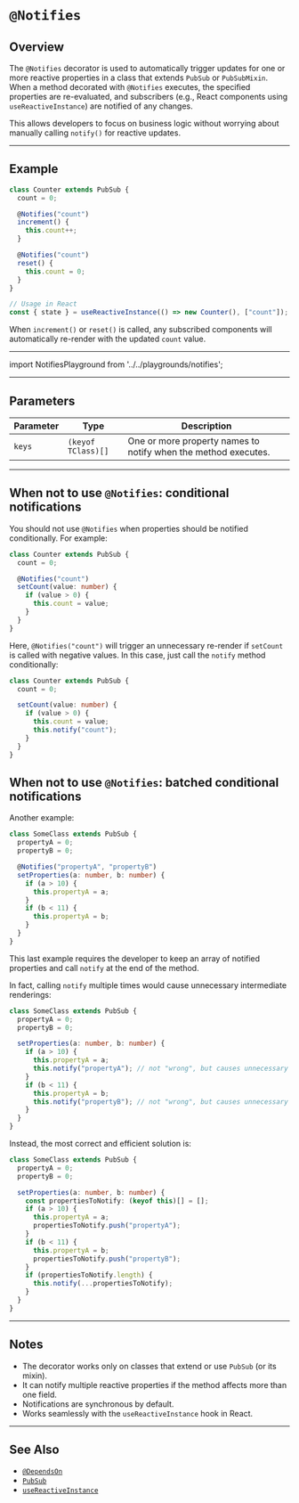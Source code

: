 # `@Notifies`

## Overview

The `@Notifies` decorator is used to automatically trigger updates for one or more reactive properties in a class that extends `PubSub` or `PubSubMixin`.  
When a method decorated with `@Notifies` executes, the specified properties are re-evaluated, and subscribers (e.g., React components using `useReactiveInstance`) are notified of any changes.

This allows developers to focus on business logic without worrying about manually calling `notify()` for reactive updates.

---

## Example

```ts
class Counter extends PubSub {
  count = 0;

  @Notifies("count")
  increment() {
    this.count++;
  }

  @Notifies("count")
  reset() {
    this.count = 0;
  }
}

// Usage in React
const { state } = useReactiveInstance(() => new Counter(), ["count"]);
```

When `increment()` or `reset()` is called, any subscribed components will automatically re-render with the updated `count` value.

---

import NotifiesPlayground from '../../playgrounds/notifies';

<NotifiesPlayground />

---

## Parameters

| Parameter | Type | Description |
|------------|------|-------------|
| `keys` | `(keyof TClass)[]` | One or more property names to notify when the method executes. |

---

## When not to use `@Notifies`: conditional notifications

You should not use `@Notifies` when properties should be notified conditionally. For example:
```ts
class Counter extends PubSub {
  count = 0;

  @Notifies("count")
  setCount(value: number) {
    if (value > 0) {
      this.count = value;
    }
  }
}
```
Here, `@Notifies("count")` will trigger an unnecessary re-render if `setCount` is called with negative values. In this case, just call the `notify` method conditionally:
```ts
class Counter extends PubSub {
  count = 0;

  setCount(value: number) {
    if (value > 0) {
      this.count = value;
      this.notify("count");
    }
  }
}
```

## When not to use `@Notifies`: batched conditional notifications

Another example:
```ts
class SomeClass extends PubSub {
  propertyA = 0;
  propertyB = 0;

  @Notifies("propertyA", "propertyB")
  setProperties(a: number, b: number) {
    if (a > 10) {
      this.propertyA = a;
    }
    if (b < 11) {
      this.propertyA = b;
    }
  }
}
```
This last example requires the developer to keep an array of notified properties and call `notify` at the end of the method.

In fact, calling `notify` multiple times would cause unnecessary intermediate renderings:
```ts
class SomeClass extends PubSub {
  propertyA = 0;
  propertyB = 0;

  setProperties(a: number, b: number) {
    if (a > 10) {
      this.propertyA = a;
      this.notify("propertyA"); // not "wrong", but causes unnecessary re-rendering
    }
    if (b < 11) {
      this.propertyA = b;
      this.notify("propertyB"); // not "wrong", but causes unnecessary re-rendering
    }
  }
}
```

Instead, the most correct and efficient solution is:
```ts
class SomeClass extends PubSub {
  propertyA = 0;
  propertyB = 0;

  setProperties(a: number, b: number) {
    const propertiesToNotify: (keyof this)[] = [];
    if (a > 10) {
      this.propertyA = a;
      propertiesToNotify.push("propertyA");
    }
    if (b < 11) {
      this.propertyA = b;
      propertiesToNotify.push("propertyB");
    }
    if (propertiesToNotify.length) {
      this.notify(...propertiesToNotify);
    }
  }
}
```

---

## Notes

- The decorator works only on classes that extend or use `PubSub` (or its mixin).   
- It can notify multiple reactive properties if the method affects more than one field.  
- Notifications are synchronous by default.
- Works seamlessly with the `useReactiveInstance` hook in React.

---

## See Also

- [`@DependsOn`](./decorators.md#dependson-decorator)
- [`PubSub`](./pubsub.md)
- [`useReactiveInstance`](./useReactiveInstance.md)
